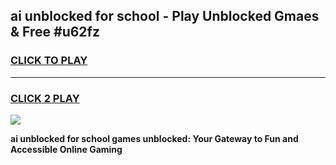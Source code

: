 
## ai unblocked for school - Play Unblocked Gmaes & Free #u62fz
<h3>
<a href="https://news.freeplayer.one?title=ai_unblocked_for_school&ref=03M">CLICK TO PLAY</a></h3>
<hr>

<h3>
<a href="https://news.freeplayer.one?title=ai_unblocked_for_school&ref=03M">CLICK 2 PLAY</a>
  
</h3>

<a href="https://news.freeplayer.one?title=ai_unblocked_for_school&ref=03M"><img src="https://clearcache.store/games.png"></a>


**ai unblocked for school games unblocked: Your Gateway to Fun and Accessible Online Gaming**
